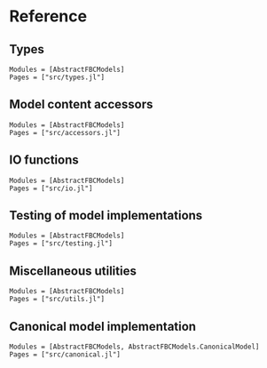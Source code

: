 
# Reference

## Types

```@autodocs
Modules = [AbstractFBCModels]
Pages = ["src/types.jl"]
```

## Model content accessors

```@autodocs
Modules = [AbstractFBCModels]
Pages = ["src/accessors.jl"]
```

## IO functions

```@autodocs
Modules = [AbstractFBCModels]
Pages = ["src/io.jl"]
```

## Testing of model implementations

```@autodocs
Modules = [AbstractFBCModels]
Pages = ["src/testing.jl"]
```

## Miscellaneous utilities

```@autodocs
Modules = [AbstractFBCModels]
Pages = ["src/utils.jl"]
```

## Canonical model implementation

```@autodocs
Modules = [AbstractFBCModels, AbstractFBCModels.CanonicalModel]
Pages = ["src/canonical.jl"]
```
